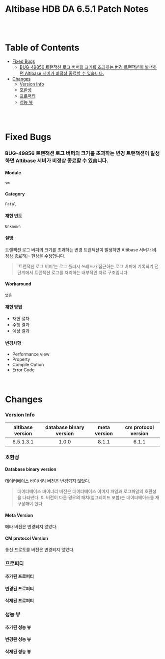 # Altibase HDB DA 6.5.1 Patch Notes

<br/>

<br/>



# Table of Contents 

<!-- START doctoc generated TOC please keep comment here to allow auto update -->
<!-- DON'T EDIT THIS SECTION, INSTEAD RE-RUN doctoc TO UPDATE -->

- [Fixed Bugs](#fixed-bugs)
    - [BUG-49856 트랜잭션 로그 버퍼의 크기를 초과하는 변경 트랜잭션이 발생하면 Altibase 서버가 비정상 종료할 수 있습니다.](bug-49856트랜잭션-로그-버퍼의-크기를-초과하는-변경-트랜잭션이-발생하면-altibase-서버가-비정상-종료할-수-있습니다)
- [Changes](#changes)
    - [Version Info](#version-info)
    - [호환성](#%ED%98%B8%ED%99%98%EC%84%B1)
    - [프로퍼티](#%ED%94%84%EB%A1%9C%ED%8D%BC%ED%8B%B0)
    - [성능 뷰](#%EC%84%B1%EB%8A%A5-%EB%B7%B0)

<!-- END doctoc generated TOC please keep comment here to allow auto update -->

<br/>

<br/>

Fixed Bugs
==========

### BUG-49856 트랜잭션 로그 버퍼의 크기를 초과하는 변경 트랜잭션이 발생하면 Altibase 서버가 비정상 종료할 수 있습니다.

#### Module

`sm`

#### Category

`Fatal`

#### 재현 빈도

`Unknown`

#### 설명

트랜잭션 로그 버퍼의 크기를 초과하는 변경 트랜잭션이 발생하면 Altibase 서버가 비정상 종료하는 현상을 수정합니다. 

> '트랜잭션 로그 버퍼'는 로그 플러시 쓰레드가 접근하는 로그 버퍼에 기록되기 전 단계에서 트랜잭션 로그를 처리하는 내부적인 자료 구조입니다.

#### Workaround

`없음`

#### 재현 방법

-   재현 절차
-   수행 결과
-   예상 결과

#### 변경사항

-   Performance view
-   Property
-   Compile Option
-   Error Code

<br/>

Changes
=======

### Version Info

| altibase version | database binary version | meta version | cm protocol version |
| :--------------: | :---------------------: | :----------: | :-----------------: |
|    6.5.1.3.1     |          1.0.0          |    8.1.1     |        6.1.1        |

### 호환성

#### Database binary version

데이터베이스 바이너리 버전은 변경되지 않았다.

> 데이터베이스 바이너리 버전은 데이터베이스 이미지 파일과 로그파일의 호환성을 나타낸다. 이 버전이 다른 경우의 패치(업그레이드 포함)는 데이터베이스를 재구성해야 한다.

#### Meta Version

메타 버전은 변경되지 않았다.

#### CM protocol Version

통신 프로토콜 버전은 변경되지 않았다.



### 프로퍼티

#### 추가된 프로퍼티

#### 변경된 프로퍼티

#### 삭제된 프로퍼티

### 성능 뷰

#### 추가된 성능 뷰

#### 변경된 성능 뷰

#### 삭제된 성능 뷰
